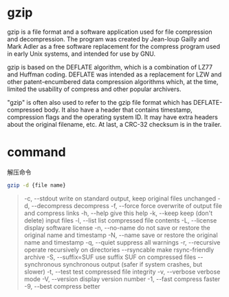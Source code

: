 # gzip

gzip is a file format and a software application used for file compression and decompression. The program was created by Jean-loup Gailly and Mark Adler as a free software replacement for the compress program used in early Unix systems, and intended for use by GNU.

gzip is based on the DEFLATE algorithm, which is a combination of LZ77 and Huffman coding. DEFLATE was intended as a replacement for LZW and other patent-encumbered data compression algorithms which, at the time, limited the usability of compress and other popular archivers.

"gzip" is often also used to refer to the gzip file format which has DEFLATE-compressed body. It also have a header that contains timestamp, compression flags and the operating system ID. It may have extra headers about the original filename, etc. At last, a CRC-32 checksum is in the trailer.

# command

解压命令

```bash
gzip -d {file name}
```

> -c, --stdout write on standard output, keep original files unchanged
> -d, --decompress decompress
> -f, --force force overwrite of output file and compress links
> -h, --help give this help
> -k, --keep keep (don't delete) input files
> -l, --list list compressed file contents
> -L, --license display software license
> -n, --no-name do not save or restore the original name and timestamp
> -N, --name save or restore the original name and timestamp
> -q, --quiet suppress all warnings
> -r, --recursive operate recursively on directories
> --rsyncable make rsync-friendly archive
> -S, --suffix=SUF use suffix SUF on compressed files
> --synchronous synchronous output (safer if system crashes, but slower)
> -t, --test test compressed file integrity
> -v, --verbose verbose mode
> -V, --version display version number
> -1, --fast compress faster
> -9, --best compress better
